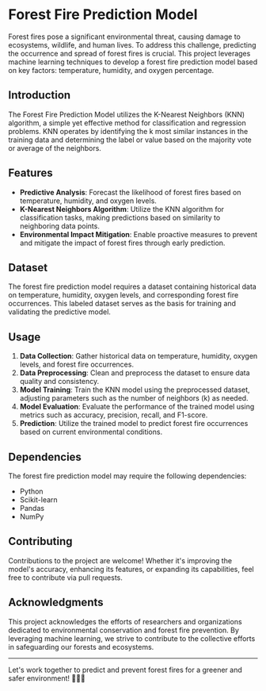# Forest Fire Prediction Model

Forest fires pose a significant environmental threat, causing damage to ecosystems, wildlife, and human lives. To address this challenge, predicting the occurrence and spread of forest fires is crucial. This project leverages machine learning techniques to develop a forest fire prediction model based on key factors: temperature, humidity, and oxygen percentage.

## Introduction

The Forest Fire Prediction Model utilizes the K-Nearest Neighbors (KNN) algorithm, a simple yet effective method for classification and regression problems. KNN operates by identifying the k most similar instances in the training data and determining the label or value based on the majority vote or average of the neighbors.

## Features

- **Predictive Analysis**: Forecast the likelihood of forest fires based on temperature, humidity, and oxygen levels.
- **K-Nearest Neighbors Algorithm**: Utilize the KNN algorithm for classification tasks, making predictions based on similarity to neighboring data points.
- **Environmental Impact Mitigation**: Enable proactive measures to prevent and mitigate the impact of forest fires through early prediction.

## Dataset

The forest fire prediction model requires a dataset containing historical data on temperature, humidity, oxygen levels, and corresponding forest fire occurrences. This labeled dataset serves as the basis for training and validating the predictive model.

## Usage

1. **Data Collection**: Gather historical data on temperature, humidity, oxygen levels, and forest fire occurrences.
2. **Data Preprocessing**: Clean and preprocess the dataset to ensure data quality and consistency.
3. **Model Training**: Train the KNN model using the preprocessed dataset, adjusting parameters such as the number of neighbors (k) as needed.
4. **Model Evaluation**: Evaluate the performance of the trained model using metrics such as accuracy, precision, recall, and F1-score.
5. **Prediction**: Utilize the trained model to predict forest fire occurrences based on current environmental conditions.

## Dependencies

The forest fire prediction model may require the following dependencies:

- Python
- Scikit-learn
- Pandas
- NumPy

## Contributing

Contributions to the project are welcome! Whether it's improving the model's accuracy, enhancing its features, or expanding its capabilities, feel free to contribute via pull requests.

## Acknowledgments

This project acknowledges the efforts of researchers and organizations dedicated to environmental conservation and forest fire prevention. By leveraging machine learning, we strive to contribute to the collective efforts in safeguarding our forests and ecosystems.

---

Let's work together to predict and prevent forest fires for a greener and safer environment! 🌲🔥✨